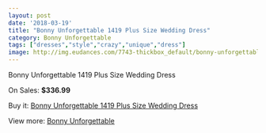 ```yaml
---
layout: post
date: '2018-03-19'
title: "Bonny Unforgettable 1419 Plus Size Wedding Dress"
category: Bonny Unforgettable
tags: ["dresses","style","crazy","unique","dress"]
image: http://img.eudances.com/7743-thickbox_default/bonny-unforgettable-1419-plus-size-wedding-dress.jpg
---
```

Bonny Unforgettable 1419 Plus Size Wedding Dress

On Sales: **$336.99**
<a href="https://www.eudances.com/en/bonny-unforgettable/2736-bonny-unforgettable-1419-plus-size-wedding-dress.html"><amp-img layout="responsive" width="600" height="600" src="//img.eudances.com/7743-thickbox_default/bonny-unforgettable-1419-plus-size-wedding-dress.jpg" alt="Bonny Unforgettable 1419 Plus Size Wedding Dress 0" /></a>
<a href="https://www.eudances.com/en/bonny-unforgettable/2736-bonny-unforgettable-1419-plus-size-wedding-dress.html"><amp-img layout="responsive" width="600" height="600" src="//img.eudances.com/7745-thickbox_default/bonny-unforgettable-1419-plus-size-wedding-dress.jpg" alt="Bonny Unforgettable 1419 Plus Size Wedding Dress 1" /></a>
<a href="https://www.eudances.com/en/bonny-unforgettable/2736-bonny-unforgettable-1419-plus-size-wedding-dress.html"><amp-img layout="responsive" width="600" height="600" src="//img.eudances.com/7744-thickbox_default/bonny-unforgettable-1419-plus-size-wedding-dress.jpg" alt="Bonny Unforgettable 1419 Plus Size Wedding Dress 2" /></a>

Buy it: [Bonny Unforgettable 1419 Plus Size Wedding Dress](https://www.eudances.com/en/bonny-unforgettable/2736-bonny-unforgettable-1419-plus-size-wedding-dress.html "Bonny Unforgettable 1419 Plus Size Wedding Dress")

View more: [Bonny Unforgettable](https://www.eudances.com/en/41-bonny-unforgettable "Bonny Unforgettable")